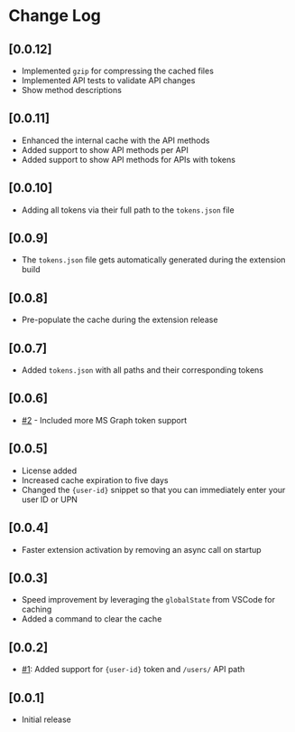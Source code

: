 # Change Log

## [0.0.12]

- Implemented `gzip` for compressing the cached files
- Implemented API tests to validate API changes
- Show method descriptions

## [0.0.11]

- Enhanced the internal cache with the API methods
- Added support to show API methods per API
- Added support to show API methods for APIs with tokens

## [0.0.10]

- Adding all tokens via their full path to the `tokens.json` file

## [0.0.9]

- The `tokens.json` file gets automatically generated during the extension build

## [0.0.8]

- Pre-populate the cache during the extension release

## [0.0.7]

- Added `tokens.json` with all paths and their corresponding tokens

## [0.0.6]

- [#2](https://github.com/estruyf/vscode-msgraph-autocomplete/issues/2) - Included more MS Graph token support

## [0.0.5]

- License added
- Increased cache expiration to five days
- Changed the `{user-id}` snippet so that you can immediately enter your user ID or UPN

## [0.0.4]

- Faster extension activation by removing an async call on startup

## [0.0.3]

- Speed improvement by leveraging the `globalState` from VSCode for caching
- Added a command to clear the cache

## [0.0.2]

- [#1](https://github.com/estruyf/vscode-msgraph-autocomplete/issues/1): Added support for `{user-id}` token and `/users/` API path

## [0.0.1]

- Initial release